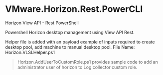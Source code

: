 # VMware.Horizon.Rest.PowerCLI
Horizon View API - Rest PowerShell 

Powershell Horizon desktop management using View API Rest.

Helper file is added with an payload example of inputs required to create desktop pool, add machine to manual desktop pool. File Name: Horizon.VLSI.Helper.ps1

> Horizon.AddUserToCustomRole.ps1 provides sample code to add an administrator user of horizon to Log collector custom role. 
